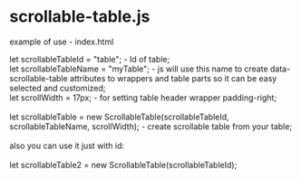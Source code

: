 # scrollable-table.js

example of use - index.html

let scrollableTableId = "table"; - Id of table;</br>
let scrollableTableName = "myTable"; - js will use this name to create data-scrollable-table attributes to wrappers and table parts so it can be easy selected and customized;</br>
let scrollWidth = 17px; - for setting table header wrapper padding-right;</br></br>
let scrollableTable = new ScrollableTable(scrollableTableId, scrollableTableName, scrollWidth); - create scrollable table from your table;</br></br>
also you can use it just with id: </br></br>
let scrollableTable2 = new ScrollableTable(scrollableTableId);
